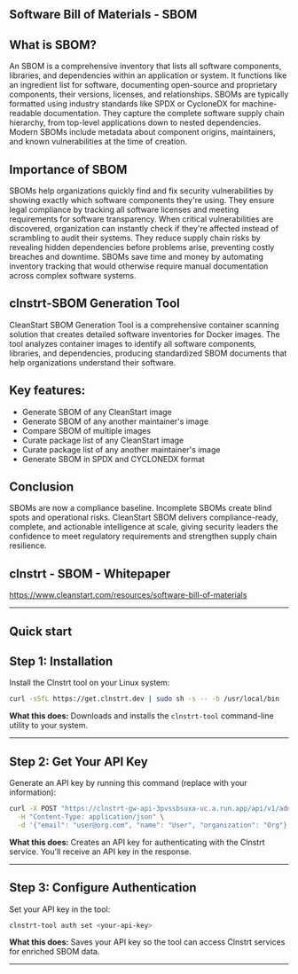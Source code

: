 ## Software Bill of Materials - SBOM

## What is SBOM?

An SBOM is a comprehensive inventory that lists all software components, libraries, and dependencies within an application or system. It functions like an ingredient list for software, documenting open-source and proprietary components, their versions, licenses, and relationships. SBOMs are typically formatted using industry standards like SPDX or CycloneDX for machine-readable documentation. They capture the complete software supply chain hierarchy, from top-level applications down to nested dependencies. Modern SBOMs include metadata about component origins, maintainers, and known vulnerabilities at the time of creation.

##  Importance of SBOM

SBOMs help organizations quickly find and fix security vulnerabilities by showing exactly which software components they're using. They ensure legal compliance by tracking all software licenses and meeting requirements for software transparency. When critical vulnerabilities are discovered, organization can instantly check if they're affected instead of scrambling to audit their systems. They reduce supply chain risks by revealing hidden dependencies before problems arise, preventing costly breaches and downtime. SBOMs save time and money by automating inventory tracking that would otherwise require manual documentation across complex software systems.


## clnstrt-SBOM Generation Tool

CleanStart SBOM Generation Tool is a comprehensive container scanning solution that creates detailed software inventories for Docker images. The tool analyzes container images to identify all software components, libraries, and dependencies, producing standardized SBOM documents that help organizations understand their software.


## Key features: 

* Generate SBOM of any CleanStart image
* Generate SBOM of any another maintainer's image
* Compare SBOM of multiple images
* Curate package list of any CleanStart image
* Curate package list of any another maintainer's image
* Generate SBOM in SPDX and CYCLONEDX format


## Conclusion

SBOMs are now a compliance baseline. Incomplete SBOMs create blind spots and operational
risks. CleanStart SBOM delivers compliance-ready, complete, and actionable intelligence at scale,
giving security leaders the confidence to meet regulatory requirements and strengthen supply
chain resilience.


## clnstrt - SBOM - Whitepaper 
https://www.cleanstart.com/resources/software-bill-of-materials

--- 
## Quick start

## Step 1: Installation

Install the Clnstrt tool on your Linux system:

```bash
curl -sSfL https://get.clnstrt.dev | sudo sh -s -- -b /usr/local/bin
```

**What this does:** Downloads and installs the `clnstrt-tool` command-line utility to your system.

---

## Step 2: Get Your API Key

Generate an API key by running this command (replace with your information):

```bash
curl -X POST "https://clnstrt-gw-api-3pvssbsuxa-uc.a.run.app/api/v1/admin/api-keys" \
  -H "Content-Type: application/json" \
  -d '{"email": "user@org.com", "name": "User", "organization": "Org"}'
```

**What this does:** Creates an API key for authenticating with the Clnstrt service. You'll receive an API key in the response.

---

## Step 3: Configure Authentication

Set your API key in the tool:

```bash
clnstrt-tool auth set <your-api-key>
```

**What this does:** Saves your API key so the tool can access Clnstrt services for enriched SBOM data.

---

